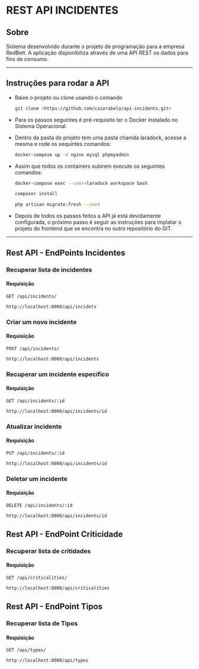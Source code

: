 # REST API INCIDENTES

## Sobre

Sistema desenvolvido durante o projeto de programação para a empresa RedBelt. A aplicação disponibiliza através de uma API REST os dados para fins de consumo.

-------------------------------------------------

## Instruções para rodar a API

* Baixe o projeto ou clone usando o comando
     ```bash
    git clone <https://github.com/caiorabelo/api-incidents.git>
    ```

* Para os passos seguintes é pré-requisito ter o Docker instalado no Sistema Operacional.

* Dentro da pasta do projeto tem uma pasta chamda laradock, acesse a mesma e rode os sequintes comandos:
     ```bash
     docker-compose up -d nginx mysql phpmyadmin
     ```

* Assim que todos os containers subirem execute os seguintes comandos:
     ```bash
     docker-compose exec --user=laradock workspace bash
     ```
     ```bash
     composer install
     ```
     ```bash
     php artisan migrate:fresh --seed
     ```
* Depois de todos os passos feitos a API já está devidamente configurada, o próximo passo é seguir as instruções para implatar o projeto do frontend que se encontra no outro repositório do GIT.          
-------------------------------------------------

## Rest API - EndPoints Incidentes
### Recuperar lista de incidentes

#### Requisição

`GET /api/incidents/`

```bash
http://localhost:8000/api/incidets
```
### Criar um novo incidente

#### Requisição

`POST /api/incidents/`

```bash
http://localhost:8000/api/incidents
```
### Recuperar um incidente específico

#### Requisição

`GET /api/incidents/:id`

```bash
http://localhost:8000/api/incidents/id
```
### Atualizar incidente

#### Requisição

`PUT /api/incidents/:id`

```bash
http://localhost:8000/api/incidents/id
```
### Deletar um incidente

#### Requisição

`DELETE /api/incidents/:id`

```bash
http://localhost:8000/api/incidents/id
```

## Rest API - EndPoint Criticidade
### Recuperar lista de critidades

#### Requisição

`GET /api/criticalities/`

```bash
http://localhost:8000/api/criticalities
```

## Rest API - EndPoint Tipos
### Recuperar lista de Tipos

#### Requisição

`GET /api/types/`

```bash
http://localhost:8000/api/types
```